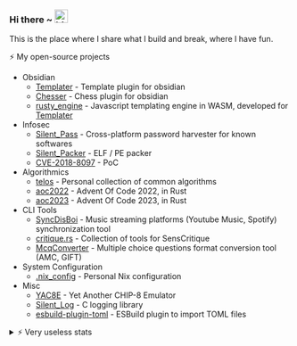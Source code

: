 ### Hi there ~ <img src="https://user-images.githubusercontent.com/1303154/88677602-1635ba80-d120-11ea-84d8-d263ba5fc3c0.gif" width="24px" alt="hi">

This is the place where I share what I build and break, where I have fun.

⚡️ My open-source projects

- Obsidian
    - [Templater](https://github.com/SilentVoid13/Templater) - Template plugin for obsidian
    - [Chesser](https://github.com/SilentVoid13/Chesser) - Chess plugin for obsidian
    - [rusty_engine](https://github.com/SilentVoid13/rusty_engine) - Javascript templating engine in WASM, developed for [Templater](https://github.com/SilentVoid13/Templater)
- Infosec
    - [Silent_Pass](https://github.com/SilentVoid13/Silent_Pass) - Cross-platform password harvester for known softwares
    - [Silent_Packer](https://github.com/SilentVoid13/Silent_Packer) - ELF / PE packer
    - [CVE-2018-8097](https://github.com/SilentVoid13/CVE-2018-8097) - PoC
- Algorithmics
    - [telos](https://github.com/SilentVoid13/telos) - Personal collection of common algorithms
    - [aoc2022](https://github.com/SilentVoid13/aoc2022) - Advent Of Code 2022, in Rust
    - [aoc2023](https://github.com/SilentVoid13/aoc2023) - Advent Of Code 2023, in Rust
- CLI Tools
    - [SyncDisBoi](https://github.com/SilentVoid13/SyncDisBoi) - Music streaming platforms (Youtube Music, Spotify) synchronization tool
    - [critique.rs](https://github.com/SilentVoid13/critique.rs) - Collection of tools for SensCritique
    - [McqConverter](https://github.com/SilentVoid13/McqConverter) - Multiple choice questions format conversion tool (AMC, GIFT)
- System Configuration
    - [.nix_config](https://github.com/SilentVoid13/.nix_config) - Personal Nix configuration
- Misc
    - [YAC8E](https://github.com/SilentVoid13/YAC8E) - Yet Another CHIP-8 Emulator
    - [Silent_Log](https://github.com/SilentVoid13/Silent_Log) - C logging library
    - [esbuild-plugin-toml](https://github.com/SilentVoid13/esbuild-plugin-toml) - ESBuild plugin to import TOML files

<details>
<summary>⚡️ Very useless stats</summary>

<img src="https://github-readme-stats.vercel.app/api?username=silentvoid13&show_icons=true&count_private=true&theme=tokyonight">
<img src="https://github-readme-stats.vercel.app/api/top-langs/?username=silentvoid13&theme=tokyonight">
</details>
